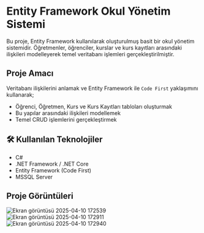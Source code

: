 # Entity Framework Okul Yönetim Sistemi

Bu proje, Entity Framework kullanılarak oluşturulmuş basit bir okul yönetim sistemidir.
Öğretmenler, öğrenciler, kurslar ve kurs kayıtları arasındaki ilişkileri modelleyerek temel veritabanı işlemleri gerçekleştirilmiştir.

## Proje Amacı

Veritabanı ilişkilerini anlamak ve Entity Framework ile `Code First` yaklaşımını kullanarak;

- Öğrenci, Öğretmen, Kurs ve Kurs Kayıtları tabloları oluşturmak
- Bu yapılar arasındaki ilişkileri modellemek
- Temel CRUD işlemlerini gerçekleştirmek

## 🛠️ Kullanılan Teknolojiler

- C#
- .NET Framework / .NET Core
- Entity Framework (Code First)
- MSSQL Server

## Proje Görüntüleri

![Ekran görüntüsü 2025-04-10 172539](https://github.com/user-attachments/assets/13098711-d7eb-4899-854c-c50b335637b8)
![Ekran görüntüsü 2025-04-10 172911](https://github.com/user-attachments/assets/360972bf-560c-447b-93dd-11289797cf23)
![Ekran görüntüsü 2025-04-10 172940](https://github.com/user-attachments/assets/085daf05-1359-43a7-a609-34f2629bc8e7)
